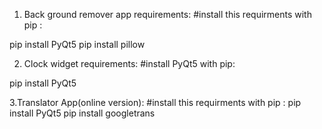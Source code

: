 1. Back ground remover app requirements: 
#install this requirments with pip :

pip install PyQt5
pip install pillow 

2. Clock widget requirements:
#install PyQt5 with pip:

pip install PyQt5 

3.Translator App(online version):
#install this requirments with pip :
pip install PyQt5
pip install googletrans
